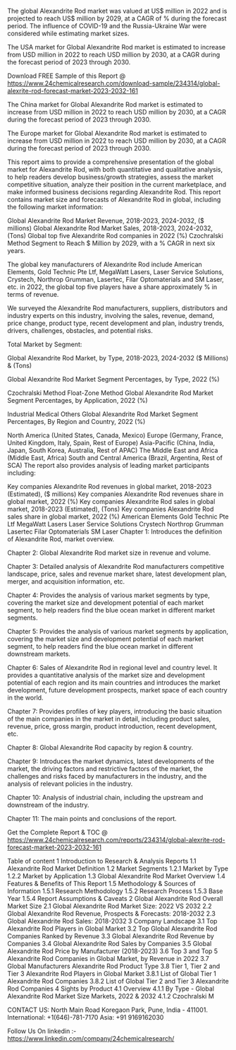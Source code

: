 The global Alexandrite Rod market was valued at US$ million in 2022 and is projected to reach US$ million by 2029, at a CAGR of % during the forecast period. The influence of COVID-19 and the Russia-Ukraine War were considered while estimating market sizes.

The USA market for Global Alexandrite Rod market is estimated to increase from USD million in 2022 to reach USD million by 2030, at a CAGR during the forecast period of 2023 through 2030.

Download FREE Sample of this Report @ https://www.24chemicalresearch.com/download-sample/234314/global-alexrite-rod-forecast-market-2023-2032-161

The China market for Global Alexandrite Rod market is estimated to increase from USD million in 2022 to reach USD million by 2030, at a CAGR during the forecast period of 2023 through 2030.

The Europe market for Global Alexandrite Rod market is estimated to increase from USD million in 2022 to reach USD million by 2030, at a CAGR during the forecast period of 2023 through 2030.

This report aims to provide a comprehensive presentation of the global market for Alexandrite Rod, with both quantitative and qualitative analysis, to help readers develop business/growth strategies, assess the market competitive situation, analyze their position in the current marketplace, and make informed business decisions regarding Alexandrite Rod. This report contains market size and forecasts of Alexandrite Rod in global, including the following market information:

Global Alexandrite Rod Market Revenue, 2018-2023, 2024-2032, ($ millions)
Global Alexandrite Rod Market Sales, 2018-2023, 2024-2032, (Tons)
Global top five Alexandrite Rod companies in 2022 (%)
Czochralski Method Segment to Reach $ Million by 2029, with a % CAGR in next six years.

The global key manufacturers of Alexandrite Rod include American Elements, Gold Technic Pte Ltf, MegaWatt Lasers, Laser Service Solutions, Crystech, Northrop Grumman, Lasertec, Filar Optomaterials and SM Laser, etc. in 2022, the global top five players have a share approximately % in terms of revenue.

We surveyed the Alexandrite Rod manufacturers, suppliers, distributors and industry experts on this industry, involving the sales, revenue, demand, price change, product type, recent development and plan, industry trends, drivers, challenges, obstacles, and potential risks.

Total Market by Segment:

Global Alexandrite Rod Market, by Type, 2018-2023, 2024-2032 ($ Millions) & (Tons)

Global Alexandrite Rod Market Segment Percentages, by Type, 2022 (%)

Czochralski Method
Float-Zone Method
Global Alexandrite Rod Market Segment Percentages, by Application, 2022 (%)

Industrial
Medical
Others
Global Alexandrite Rod Market Segment Percentages, By Region and Country, 2022 (%)

North America (United States, Canada, Mexico)
Europe (Germany, France, United Kingdom, Italy, Spain, Rest of Europe)
Asia-Pacific (China, India, Japan, South Korea, Australia, Rest of APAC)
The Middle East and Africa (Middle East, Africa)
South and Central America (Brazil, Argentina, Rest of SCA)
The report also provides analysis of leading market participants including:

Key companies Alexandrite Rod revenues in global market, 2018-2023 (Estimated), ($ millions)
Key companies Alexandrite Rod revenues share in global market, 2022 (%)
Key companies Alexandrite Rod sales in global market, 2018-2023 (Estimated), (Tons)
Key companies Alexandrite Rod sales share in global market, 2022 (%)
American Elements
Gold Technic Pte Ltf
MegaWatt Lasers
Laser Service Solutions
Crystech
Northrop Grumman
Lasertec
Filar Optomaterials
SM Laser
Chapter 1: Introduces the definition of Alexandrite Rod, market overview.

Chapter 2: Global Alexandrite Rod market size in revenue and volume.

Chapter 3: Detailed analysis of Alexandrite Rod manufacturers competitive landscape, price, sales and revenue market share, latest development plan, merger, and acquisition information, etc.

Chapter 4: Provides the analysis of various market segments by type, covering the market size and development potential of each market segment, to help readers find the blue ocean market in different market segments.

Chapter 5: Provides the analysis of various market segments by application, covering the market size and development potential of each market segment, to help readers find the blue ocean market in different downstream markets.

Chapter 6: Sales of Alexandrite Rod in regional level and country level. It provides a quantitative analysis of the market size and development potential of each region and its main countries and introduces the market development, future development prospects, market space of each country in the world.

Chapter 7: Provides profiles of key players, introducing the basic situation of the main companies in the market in detail, including product sales, revenue, price, gross margin, product introduction, recent development, etc.

Chapter 8: Global Alexandrite Rod capacity by region & country.

Chapter 9: Introduces the market dynamics, latest developments of the market, the driving factors and restrictive factors of the market, the challenges and risks faced by manufacturers in the industry, and the analysis of relevant policies in the industry.

Chapter 10: Analysis of industrial chain, including the upstream and downstream of the industry.

Chapter 11: The main points and conclusions of the report.

Get the Complete Report & TOC @ https://www.24chemicalresearch.com/reports/234314/global-alexrite-rod-forecast-market-2023-2032-161

Table of content
1 Introduction to Research & Analysis Reports
1.1 Alexandrite Rod Market Definition
1.2 Market Segments
1.2.1 Market by Type
1.2.2 Market by Application
1.3 Global Alexandrite Rod Market Overview
1.4 Features & Benefits of This Report
1.5 Methodology & Sources of Information
1.5.1 Research Methodology
1.5.2 Research Process
1.5.3 Base Year
1.5.4 Report Assumptions & Caveats
2 Global Alexandrite Rod Overall Market Size
2.1 Global Alexandrite Rod Market Size: 2022 VS 2032
2.2 Global Alexandrite Rod Revenue, Prospects & Forecasts: 2018-2032
2.3 Global Alexandrite Rod Sales: 2018-2032
3 Company Landscape
3.1 Top Alexandrite Rod Players in Global Market
3.2 Top Global Alexandrite Rod Companies Ranked by Revenue
3.3 Global Alexandrite Rod Revenue by Companies
3.4 Global Alexandrite Rod Sales by Companies
3.5 Global Alexandrite Rod Price by Manufacturer (2018-2023)
3.6 Top 3 and Top 5 Alexandrite Rod Companies in Global Market, by Revenue in 2022
3.7 Global Manufacturers Alexandrite Rod Product Type
3.8 Tier 1, Tier 2 and Tier 3 Alexandrite Rod Players in Global Market
3.8.1 List of Global Tier 1 Alexandrite Rod Companies
3.8.2 List of Global Tier 2 and Tier 3 Alexandrite Rod Companies
4 Sights by Product
4.1 Overview
4.1.1 By Type - Global Alexandrite Rod Market Size Markets, 2022 & 2032
4.1.2 Czochralski M

CONTACT US:
North Main Road Koregaon Park, Pune, India - 411001.
International: +1(646)-781-7170
Asia: +91 9169162030

Follow Us On linkedin :- https://www.linkedin.com/company/24chemicalresearch/
